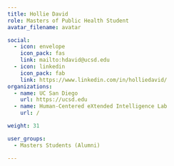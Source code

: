```yaml
---
title: Hollie David
role: Masters of Public Health Student
avatar_filename: avatar

social:
  - icon: envelope
    icon_pack: fas
    link: mailto:hdavid@ucsd.edu
  - icon: linkedin
    icon_pack: fab
    link: https://www.linkedin.com/in/holliedavid/
organizations:
  - name: UC San Diego
    url: https://ucsd.edu
  - name: Human-Centered eXtended Intelligence Lab
    url: /

weight: 31

user_groups:
  - Masters Students (Alumni)

---
```


